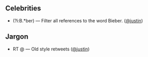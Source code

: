 Celebrities
-----------
* (?i:B.*ber) — Filter all references to the word Bieber. ([@justin](http://twitter.com/justin))

Jargon
------
* RT @ — Old style retweets ([@justin](http://twitter.com/justin))


